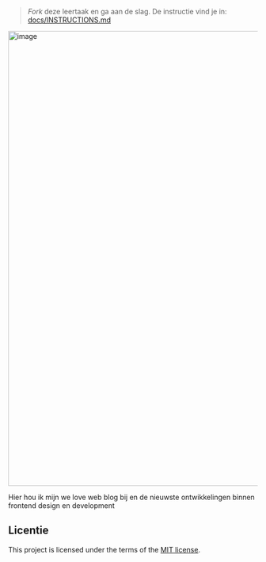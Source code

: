 > _Fork_ deze leertaak en ga aan de slag. De instructie vind je in: [docs/INSTRUCTIONS.md](docs/INSTRUCTIONS.md)

<img width="917" alt="image" src="https://github.com/yujing-student/we-love-web-blog/assets/100352887/f42905ee-c189-4be2-a664-3ad34a565d55">
<p>Hier hou ik mijn we love web blog bij en de nieuwste ontwikkelingen binnen frontend design en development</p>



## Licentie

This project is licensed under the terms of the [MIT license](./LICENSE).

